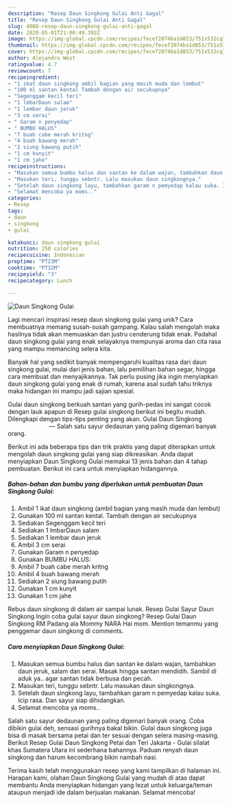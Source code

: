 ```yaml
---
description: "Resep Daun Singkong Gulai Anti Gagal"
title: "Resep Daun Singkong Gulai Anti Gagal"
slug: 4088-resep-daun-singkong-gulai-anti-gagal
date: 2020-05-01T21:00:49.392Z
image: https://img-global.cpcdn.com/recipes/fecef2074ba1d853/751x532cq70/daun-singkong-gulai-foto-resep-utama.jpg
thumbnail: https://img-global.cpcdn.com/recipes/fecef2074ba1d853/751x532cq70/daun-singkong-gulai-foto-resep-utama.jpg
cover: https://img-global.cpcdn.com/recipes/fecef2074ba1d853/751x532cq70/daun-singkong-gulai-foto-resep-utama.jpg
author: Alejandro West
ratingvalue: 4.7
reviewcount: 7
recipeingredient:
- "1 ikat daun singkong ambil bagian yang masih muda dan lembut"
- "100 ml santan kental Tambah dengan air secukupnya"
- "Segenggam kecil teri"
- "1 lmbarDaun salam"
- "1 lembar daun jeruk"
- "3 cm serai"
- " Garam n penyedap"
- " BUMBU HALUS"
- "7 buah cabe merah kritng"
- "4 buah bawang merah"
- "2 siung bawang putih"
- "1 cm kunyit"
- "1 cm jahe"
recipeinstructions:
- "Masukan semua bumbu halus dan santan ke dalam wajan, tambahkan daun jeruk, salam dan serai. Masak hingga santan mendidih. Sambil di aduk ya.. agar santan tidak berbusa dan pecah."
- "Masukan teri, tunggu sebntr. Lalu masukan daun singkongnya."
- "Setelah daun singkong layu, tambahkan garam n pemyedap kalau suka. Icip rasa. Dan sayur siap dihidangkan."
- "Selamat mencoba ya moms.."
categories:
- Resep
tags:
- daun
- singkong
- gulai

katakunci: daun singkong gulai 
nutrition: 250 calories
recipecuisine: Indonesian
preptime: "PT23M"
cooktime: "PT32M"
recipeyield: "3"
recipecategory: Lunch

---
```



![Daun Singkong Gulai](https://img-global.cpcdn.com/recipes/fecef2074ba1d853/751x532cq70/daun-singkong-gulai-foto-resep-utama.jpg)

Lagi mencari inspirasi resep daun singkong gulai yang unik? Cara membuatnya memang susah-susah gampang. Kalau salah mengolah maka hasilnya tidak akan memuaskan dan justru cenderung tidak enak. Padahal daun singkong gulai yang enak selayaknya mempunyai aroma dan cita rasa yang mampu memancing selera kita.

Banyak hal yang sedikit banyak mempengaruhi kualitas rasa dari daun singkong gulai, mulai dari jenis bahan, lalu pemilihan bahan segar, hingga cara membuat dan menyajikannya. Tak perlu pusing jika ingin menyiapkan daun singkong gulai yang enak di rumah, karena asal sudah tahu triknya maka hidangan ini mampu jadi sajian spesial.

Gulai daun singkong berkuah santan yang gurih-pedas ini sangat cocok dengan lauk apapun di Resep gulai singkong berikut ini begitu mudah. Dilengkapi dengan tips-tips penting yang akan. Gulai Daun Singkong ⠀⠀⠀⠀⠀⠀⠀⠀⠀ — Salah satu sayur dedaunan yang paling digemari banyak orang.


Berikut ini ada beberapa tips dan trik praktis yang dapat diterapkan untuk mengolah daun singkong gulai yang siap dikreasikan. Anda dapat menyiapkan Daun Singkong Gulai memakai 13 jenis bahan dan 4 tahap pembuatan. Berikut ini cara untuk menyiapkan hidangannya.

<!--inarticleads1-->

##### Bahan-bahan dan bumbu yang diperlukan untuk pembuatan Daun Singkong Gulai:

1. Ambil 1 ikat daun singkong (ambil bagian yang masih muda dan lembut)
1. Gunakan 100 ml santan kental. Tambah dengan air secukupnya
1. Sediakan Segenggam kecil teri
1. Sediakan 1 lmbarDaun salam
1. Sediakan 1 lembar daun jeruk
1. Ambil 3 cm serai
1. Gunakan  Garam n penyedap
1. Gunakan  BUMBU HALUS:
1. Ambil 7 buah cabe merah kritng
1. Ambil 4 buah bawang merah
1. Sediakan 2 siung bawang putih
1. Gunakan 1 cm kunyit
1. Gunakan 1 cm jahe


Rebus daun singkong di dalam air sampai lunak. Resep Gulai Sayur Daun Singkong Ingin coba gulai sayur daun singkong? Resep Gulai Daun Singkong RM Padang ala Mommy NARA Hai mom. Mention temanmu yang penggemar daun singkong di comments. 

<!--inarticleads2-->

##### Cara menyiapkan Daun Singkong Gulai:

1. Masukan semua bumbu halus dan santan ke dalam wajan, tambahkan daun jeruk, salam dan serai. Masak hingga santan mendidih. Sambil di aduk ya.. agar santan tidak berbusa dan pecah.
1. Masukan teri, tunggu sebntr. Lalu masukan daun singkongnya.
1. Setelah daun singkong layu, tambahkan garam n pemyedap kalau suka. Icip rasa. Dan sayur siap dihidangkan.
1. Selamat mencoba ya moms..


Salah satu sayur dedaunan yang paling digemari banyak orang. Coba dibikin gulai deh, sensasi gurihnya bakal bikin. Gulai daun singkong juga bisa di masak bersama petai dan ter sesuai dengan selera masing-masing. Berikut Resep Gulai Daun Singkong Petai dan Teri Jakarta - Gulai silalat khas Sumatera Utara ini sederhana bahannya. Paduan renyah daun singkong dan harum kecombrang bikin nambah nasi. 

Terima kasih telah menggunakan resep yang kami tampilkan di halaman ini. Harapan kami, olahan Daun Singkong Gulai yang mudah di atas dapat membantu Anda menyiapkan hidangan yang lezat untuk keluarga/teman ataupun menjadi ide dalam berjualan makanan. Selamat mencoba!
